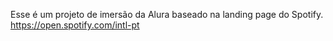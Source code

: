 Esse é um projeto de imersão da Alura baseado na landing page do Spotify.
https://open.spotify.com/intl-pt

